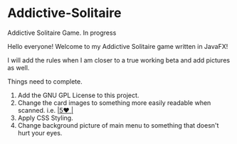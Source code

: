 # Addictive-Solitaire
Addictive Solitaire Game. In progress

Hello everyone! Welcome to my Addictive Solitaire game written in JavaFX!

I will add the rules when I am closer to a true working beta and add pictures as well.

Things need to complete.
  1. Add the GNU GPL License to this project.
  2. Change the card images to something more easily readable when scanned. i.e. <u>|5♥ |</u>
  3. Apply CSS Styling.
  4. Change background picture of main menu to something that doesn't hurt your eyes.
